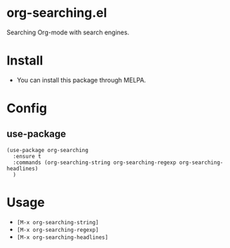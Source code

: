 # org-searching.el
Searching Org-mode with search engines.

# Install #

- You can install this package through MELPA.

# Config #

## use-package ##

``` emacs-lisp
(use-package org-searching
  :ensure t
  :commands (org-searching-string org-searching-regexp org-searching-headlines)
  )
```

# Usage #

- `[M-x org-searching-string]`
- `[M-x org-searching-regexp]`
- `[M-x org-searching-headlines]`
